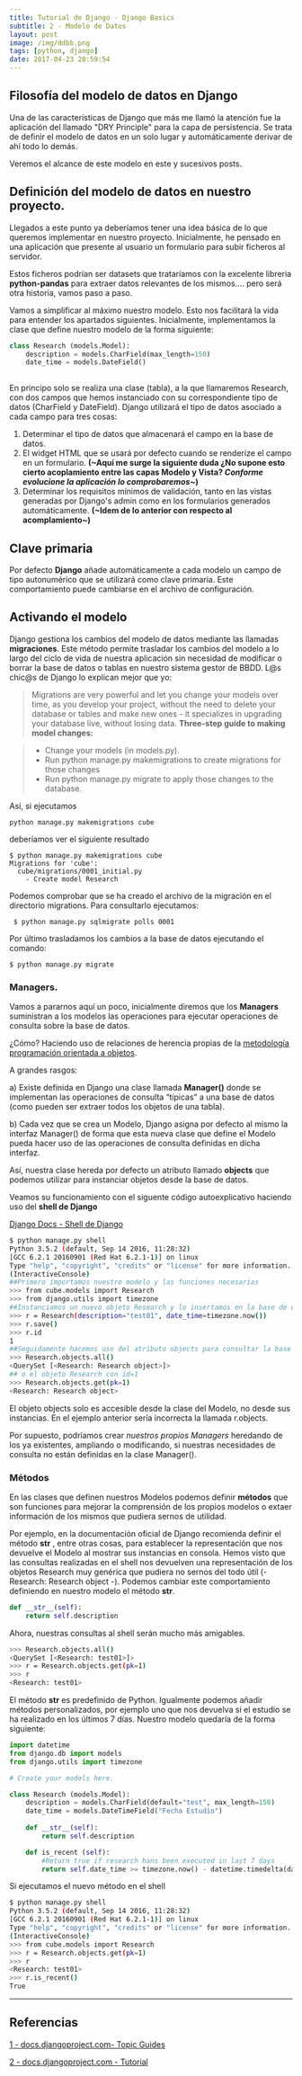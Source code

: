 ```yaml
---
title: Tutorial de Django - Django Basics
subtitle: 2 - Modelo de Datos
layout: post
image: /img/ddbb.png
tags: [python, django]
date: 2017-04-23 20:59:54
---
```


## Filosofía del modelo de datos en Django

Una de las características de Django que más me llamó la atención fue la aplicación del llamado "DRY Principle" para la capa de persistencia. Se trata de definir el modelo de datos en un solo lugar y automáticamente derivar de ahí todo lo demás.

Veremos el alcance de este modelo en este y sucesivos posts.

## Definición del modelo de datos en nuestro proyecto.

Llegados a este punto ya deberíamos tener una idea básica de lo que queremos implementar en nuestro proyecto. Inicialmente, he pensado en una aplicación que presente al usuario un formulario para subir ficheros al servidor. 

Estos ficheros podrían ser datasets que trataríamos con la excelente libreria **python-pandas** para extraer datos relevantes de los mismos.... pero será otra historia, vamos paso a paso.

Vamos a simplificar al máximo nuestro modelo. Esto nos facilitará la vida para entender los apartados siguientes. Inicialmente, implementamos la clase que define nuestro modelo de la forma siguiente:

```python
class Research (models.Model):
	description = models.CharField(max_length=150)
	date_time = models.DateField()
	
```
En principo solo se realiza una clase (tabla), a la que llamaremos Research, con dos campos que hemos instanciado con su correspondiente tipo de datos (CharField y DateField). Django utilizará el tipo de datos asociado a cada campo para tres cosas:

1. Determinar el tipo de datos que almacenará el campo en la base de datos.
2. El widget HTML que se usará por defecto cuando se renderize el campo en un formulario. **(~Aquí me surge la siguiente duda ¿No supone esto cierto acoplamiento entre las capas Modelo y Vista? _Conforme evolucione la aplicación lo comprobaremos_~)**
3. Determinar los requisitos mínimos de validación, tanto en las vistas generadas por Django's admin como en los formularios generados automáticamente. **(~Idem de lo anterior con respecto al acomplamiento~)**

## Clave primaria
Por defecto **Django** añade automáticamente a cada modelo un campo de tipo autonumérico que se utilizará como clave primaria. Este comportamiento puede cambiarse en el archivo de configuración.

## Activando el modelo
Django gestiona los cambios del modelo de datos mediante las llamadas **migraciones**. Este método permite trasladar los cambios del modelo a lo largo del ciclo de vida de nuestra aplicación sin necesidad de modificar o borrar la base de datos o tablas en nuestro sistema gestor de BBDD.
L@s chic@s de Django lo explican mejor que yo:

>Migrations are very powerful and let you change your models over time, as you develop your project, without the need to delete your database or tables and make new ones - it specializes in upgrading your database live, without losing data. 
>**Three-step guide to making model changes:**

>  * Change your models (in models.py).
>  * Run python manage.py makemigrations to create migrations for those changes
>  * Run python manage.py migrate to apply those changes to the database.

Así, si ejecutamos 

```
python manage.py makemigrations cube
```

 deberíamos ver el siguiente resultado

```
$ python manage.py makemigrations cube
Migrations for 'cube':
  cube/migrations/0001_initial.py
    - Create model Research
```
Podemos comprobar que se ha creado el archivo de la migración en el directorio migrations. Para consultarlo ejecutamos:

```
 $ python manage.py sqlmigrate polls 0001
```
Por último trasladamos los cambios a la base de datos ejecutando el comando:

```
$ python manage.py migrate
```
<a name="part2"></a> 

### Managers.  
Vamos a pararnos aquí un poco, inicialmente diremos que los **Managers**  suministran a los modelos las operaciones para ejecutar operaciones de consulta sobre la base de datos.

¿Cómo? Haciendo uso de relaciones de herencia propias de la [metodología programación orientada a objetos](https://es.wikipedia.org/wiki/Programaci%C3%B3n_orientada_a_objetos). 

A grandes rasgos:

a) Existe definida en Django una clase llamada **Manager()** donde se implementan las operaciones de consulta “típicas” a una base de datos (como pueden ser extraer todos los objetos de una tabla).
    
b) Cada vez que se crea un Modelo, Django asigna por defecto al mismo la interfaz Manager() de forma que esta nueva clase que define el Modelo pueda hacer uso de las operaciones de consulta definidas en dicha interfaz.

Así, nuestra clase hereda por defecto un atributo llamado **objects** que podemos utilizar para instanciar objetos desde la base de datos.


Veamos su funcionamiento con el siguente código autoexplicativo haciendo uso del **shell de Django**

[Django Docs - Shell de Django](https://docs.djangoproject.com/en/1.11/intro/tutorial02/#playing-with-the-api)

```bash
$ python manage.py shell
Python 3.5.2 (default, Sep 14 2016, 11:28:32) 
[GCC 6.2.1 20160901 (Red Hat 6.2.1-1)] on linux
Type "help", "copyright", "credits" or "license" for more information.
(InteractiveConsole)
##Primero importamos nuestro modelo y las funciones necesarias
>>> from cube.models import Research
>>> from django.utils import timezone
##Instanciamos un nuevo objeto Research y lo insertamos en la base de datos
>>> r = Research(description="test01", date_time=timezone.now())
>>> r.save()
>>> r.id
1
##Seguidamente hacemos uso del atributo objects para consultar la base de datos. En este caso extremos todos los objetos del tipo Research
>>> Research.objects.all()
<QuerySet [<Research: Research object>]>
## o el objeto Research con id=1 
>>> Research.objects.get(pk=1)
<Research: Research object>

```

El objeto objects solo es accesible desde la clase del Modelo, no desde sus instancias. En el ejemplo anterior sería incorrecta la llamada r.objects.

Por supuesto, podríamos crear _nuestros propios Managers_ heredando de los ya existentes, ampliando o modificando, si nuestras necesidades de consulta no están definidas en la clase Manager().

### Métodos 
En las clases que definen nuestros Modelos podemos definir **métodos** que son funciones para mejorar la comprensión de los propios modelos o extaer información de los mismos que pudiera sernos de utilidad.

Por ejemplo, en la documentación oficial de Django recomienda definir el método __str__ , entre otras cosas, para establecer  la representación que nos devuelve el Modelo al mostrar sus instancias en consola. Hemos visto que las consultas realizadas en el shell nos devuelven una representación de los objetos Research muy genérica que pudiera no sernos del todo útil (- Research: Research object -). Podemos cambiar este comportamiento definiendo en nuestro modelo el método __str__.

```python
def __str__(self):
	return self.description
```
Ahora, nuestras consultas al shell serán mucho más amigables.

```bash
>>> Research.objects.all()
<QuerySet [<Research: test01>]>
>>> r = Research.objects.get(pk=1)
>>> r
<Research: test01>
```
El método __str__ es predefinido de Python. Igualmente podemos añadir métodos personalizados, por ejemplo uno que nos devuelva si el estudio se ha realizado en los últimos 7 días. Nuestro modelo quedaría de la forma siguiente:

```python
import datetime
from django.db import models
from django.utils import timezone

# Create your models here.

class Research (models.Model):
	description = models.CharField(default="test", max_length=150)
	date_time = models.DateTimeField("Fecha Estudio")
	
	def __str__(self):
		return self.description

	def is_recent (self):
		#Return true if research hans been executed in last 7 days 
		return self.date_time >= timezone.now() - datetime.timedelta(days=7)

```
Si ejecutamos el nuevo método en el shell

```bash
$ python manage.py shell
Python 3.5.2 (default, Sep 14 2016, 11:28:32) 
[GCC 6.2.1 20160901 (Red Hat 6.2.1-1)] on linux
Type "help", "copyright", "credits" or "license" for more information.
(InteractiveConsole)
>>> from cube.models import Research
>>> r = Research.objects.get(pk=1)
>>> r
<Research: test01>
>>> r.is_recent()
True
```

---

## Referencias
[1 - docs.djangoproject.com- Topic Guides ](https://docs.djangoproject.com/en/1.11/topics/db/models/)

[2 - docs.djangoproject.com - Tutorial](https://docs.djangoproject.com/en/1.11/intro/tutorial02/)





